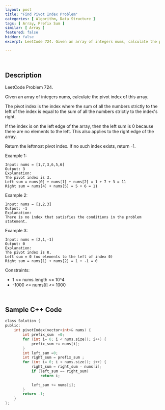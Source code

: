 ```yaml
---
layout: post
title: "Find Pivot Index Problem"
categories: [ Algorithm, Data Structure ]
tags: [ Array, Prefix Sum ]
similar: [ Array ]
featured: false
hidden: false
excerpt: LeetCode 724. Given an array of integers nums, calculate the pivot index of this array.

---
```


<br />

## Description

LeetCode Problem 724.

Given an array of integers nums, calculate the pivot index of this array.

The pivot index is the index where the sum of all the numbers strictly to the left of the index is equal to the sum of all the numbers strictly to the index's right.

If the index is on the left edge of the array, then the left sum is 0 because there are no elements to the left. This also applies to the right edge of the array.

Return the leftmost pivot index. If no such index exists, return -1.

Example 1:
```
Input: nums = [1,7,3,6,5,6]
Output: 3
Explanation:
The pivot index is 3.
Left sum = nums[0] + nums[1] + nums[2] = 1 + 7 + 3 = 11
Right sum = nums[4] + nums[5] = 5 + 6 = 11
```

Example 2:
```
Input: nums = [1,2,3]
Output: -1
Explanation:
There is no index that satisfies the conditions in the problem statement.
```

Example 3:
```
Input: nums = [2,1,-1]
Output: 0
Explanation:
The pivot index is 0.
Left sum = 0 (no elements to the left of index 0)
Right sum = nums[1] + nums[2] = 1 + -1 = 0
```

Constraints:
* 1 <= nums.length <= 10^4
* -1000 <= nums[i] <= 1000

<br />

## Sample C++ Code


```c
class Solution {
public:
    int pivotIndex(vector<int>& nums) {
        int prefix_sum  =0;
        for (int i= 0; i < nums.size(); i++) {
            prefix_sum += nums[i];
        }
        int left_sum =0; 
        int right_sum = prefix_sum ;
        for (int i= 0; i < nums.size(); i++) {
            right_sum = right_sum - nums[i];
            if (left_sum == right_sum)
                return i;
            
            left_sum += nums[i];
        }
        return -1;
    }
};
```


